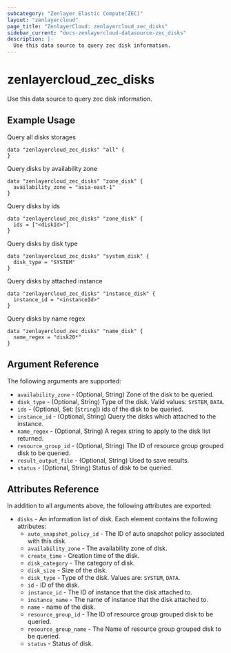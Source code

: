 ```yaml
---
subcategory: "Zenlayer Elastic Compute(ZEC)"
layout: "zenlayercloud"
page_title: "ZenlayerCloud: zenlayercloud_zec_disks"
sidebar_current: "docs-zenlayercloud-datasource-zec_disks"
description: |-
  Use this data source to query zec disk information.
---
```


# zenlayercloud_zec_disks

Use this data source to query zec disk information.

## Example Usage

Query all disks storages

```hcl
data "zenlayercloud_zec_disks" "all" {
}
```

Query disks by availability zone

```hcl
data "zenlayercloud_zec_disks" "zone_disk" {
  availability_zone = "asia-east-1"
}
```

Query disks by ids

```hcl
data "zenlayercloud_zec_disks" "zone_disk" {
  ids = ["<diskId>"]
}
```

Query disks by disk type

```hcl
data "zenlayercloud_zec_disks" "system_disk" {
  disk_type = "SYSTEM"
}
```

Query disks by attached instance

```hcl
data "zenlayercloud_zec_disks" "instance_disk" {
  instance_id = "<instanceId>"
}
```

Query disks by name regex

```hcl
data "zenlayercloud_zec_disks" "name_disk" {
  name_regex = "disk20*"
}
```

## Argument Reference

The following arguments are supported:

* `availability_zone` - (Optional, String) Zone of the disk to be queried.
* `disk_type` - (Optional, String) Type of the disk. Valid values: `SYSTEM`, `DATA`.
* `ids` - (Optional, Set: [`String`]) ids of the disk to be queried.
* `instance_id` - (Optional, String) Query the disks which attached to the instance.
* `name_regex` - (Optional, String) A regex string to apply to the disk list returned.
* `resource_group_id` - (Optional, String) The ID of resource group grouped disk to be queried.
* `result_output_file` - (Optional, String) Used to save results.
* `status` - (Optional, String) Status of disk to be queried.

## Attributes Reference

In addition to all arguments above, the following attributes are exported:

* `disks` - An information list of disk. Each element contains the following attributes:
   * `auto_snapshot_policy_id` - The ID of auto snapshot policy associated with this disk.
   * `availability_zone` - The availability zone of disk.
   * `create_time` - Creation time of the disk.
   * `disk_category` - The category of disk.
   * `disk_size` - Size of the disk.
   * `disk_type` - Type of the disk. Values are: `SYSTEM`, `DATA`.
   * `id` - ID of the disk.
   * `instance_id` - The ID of instance that the disk attached to.
   * `instance_name` - The name of instance that the disk attached to.
   * `name` - name of the disk.
   * `resource_group_id` - The ID of resource group grouped disk to be queried.
   * `resource_group_name` - The Name of resource group grouped disk to be queried.
   * `status` - Status of disk.


